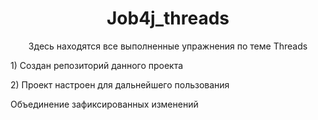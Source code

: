 <h1 align="center">Job4j_threads</h1>
<p align="center"> Здесь находятся все выполненные упражнения по теме Threads </p>
<p>1) Создан репозиторий данного проекта </p>
<p>2) Проект настроен для дальнейшего пользования</p>
Объединение зафиксированных изменений